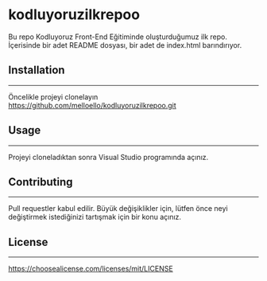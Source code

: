 # kodluyoruzilkrepoo
Bu repo Kodluyoruz Front-End Eğitiminde oluşturduğumuz ilk repo. İçerisinde bir adet README dosyası, bir adet de index.html barındırıyor.



## Installation

------
Öncelikle projeyi clonelayın
https://github.com/melloello/kodluyoruzilkrepoo.git

## Usage

---

Projeyi cloneladıktan sonra Visual Studio programında açınız.

## Contributing

---
Pull requestler kabul edilir. Büyük değişiklikler için, lütfen önce neyi değiştirmek istediğinizi tartışmak için bir konu açınız.

## License

----
https://choosealicense.com/licenses/mit/LICENSE